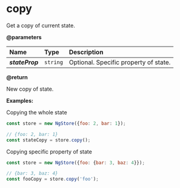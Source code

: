 # copy

Get a copy of current state.

**@parameters**

| Name | Type | Description |
| :--- | :--- | :--- |
| _**stateProp**_ | `string` | Optional. Specific property of state. |

**@return**

New copy of state.

**Examples:**

Copying the whole state

```javascript
const store = new NgStore({foo: 2, bar: 1});

// {foo: 2, bar: 1}
const stateCopy = store.copy();
```

Copying specific property of state

```javascript
const store = new NgStore({foo: {bar: 3, baz: 4}});

// {bar: 3, baz: 4}
const fooCopy = store.copy('foo');
```



